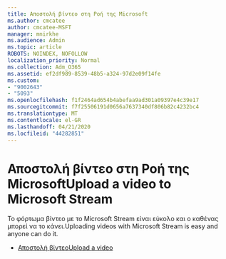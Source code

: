 ```yaml
---
title: Αποστολή βίντεο στη Ροή της Microsoft
ms.author: cmcatee
author: cmcatee-MSFT
manager: mnirkhe
ms.audience: Admin
ms.topic: article
ROBOTS: NOINDEX, NOFOLLOW
localization_priority: Normal
ms.collection: Adm_O365
ms.assetid: ef2df989-8539-48b5-a324-97d2e09f14fe
ms.custom:
- "9002643"
- "5093"
ms.openlocfilehash: f1f2464ad654b4abefaa9ad301a09397e4c39e17
ms.sourcegitcommit: f7f25506191d0656a7637340df806b82c4232bc4
ms.translationtype: MT
ms.contentlocale: el-GR
ms.lasthandoff: 04/21/2020
ms.locfileid: "44282851"
---
```

# <a name="upload-a-video-to-microsoft-stream"></a><span data-ttu-id="b42dc-102">Αποστολή βίντεο στη Ροή της Microsoft</span><span class="sxs-lookup"><span data-stu-id="b42dc-102">Upload a video to Microsoft Stream</span></span>

<span data-ttu-id="b42dc-103">Το φόρτωμα βίντεο με το Microsoft Stream είναι εύκολο και ο καθένας μπορεί να το κάνει.</span><span class="sxs-lookup"><span data-stu-id="b42dc-103">Uploading videos with Microsoft Stream is easy and anyone can do it.</span></span>

- [<span data-ttu-id="b42dc-104">Αποστολή βίντεο</span><span class="sxs-lookup"><span data-stu-id="b42dc-104">Upload a video</span></span>](https://docs.microsoft.com/stream/portal-upload-video)

